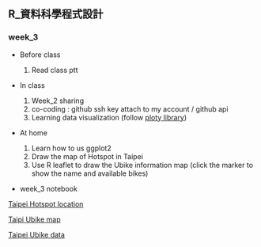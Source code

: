 ## R_資料科學程式設計

### week_3 

* Before class
  1. Read class ptt
  
* In class
  1. Week_2 sharing 
  2. co-coding : github ssh key attach to my account / github api
  3. Learning data visualization (follow [ploty library](https://plot.ly/ggplot2/#basic-charts))

* At home
  1. Learn how to us ggplot2
  2. Draw the map of Hotspot in Taipei
  3. Use R leaflet to draw the Ubike information map (click the marker to show the name and available bikes)
  
* week_3 notebook

[Taipei Hotspot location](https://howardchao.github.io/CSX_RProject_Spring_2018/week_3/task_3/Taipei_Hotspot_location/Taipei_Hotspot_location.html)

[Taipi Ubike map](https://howardchao.github.io/CSX_RProject_Spring_2018/week_3/task_3/NewTaipeiCity_Ubike/Ubike.html)

[Taipei Ubike data](https://howardchao.github.io/CSX_RProject_Spring_2018/week_3/task_3/NewTaipeiCity_Ubike/Ubike_NewTaipei_City.html)

